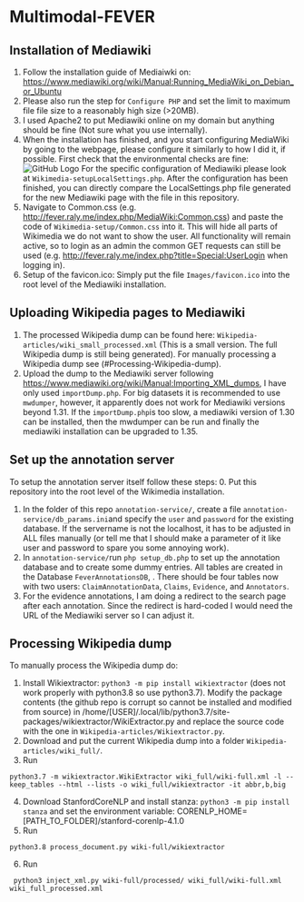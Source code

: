 # Multimodal-FEVER

## Installation of Mediawiki

1. Follow the installation guide of Mediaiwki on: https://www.mediawiki.org/wiki/Manual:Running_MediaWiki_on_Debian_or_Ubuntu
2. Please also run the step for `Configure PHP` and set the limit to maximum file file size to a reasonably high size (>20MB).
3. I used Apache2 to put Mediawiki online on my domain but anything should be fine (Not sure what you use internally).
3. When the installation has finished, and you start configuring MediaWiki by going to the webpage, please configure it similarly to how I did it, if possible. First check that the environmental checks are fine: ![GitHub Logo](Images/wikimedia_installation01.png)
For the specific configuration of Mediawiki please look at `Wikimedia-setupLocalSettings.php`. After the configuration has been finished, you can directly compare the LocalSettings.php file generated for the new Mediawiki page with the file in this repository.  
4. Navigate to Common.css (e.g. http://fever.raly.me/index.php/MediaWiki:Common.css) and paste the code of `Wikimedia-setup/Common.css` into it. This will hide all parts of Wikimedia we do not want to show the user. All functionality will remain active, so to login as an admin the common GET requests can still be used (e.g. http://fever.raly.me/index.php?title=Special:UserLogin when logging in).
5. Setup of the favicon.ico: Simply put the file `Images/favicon.ico` into the root level of the Mediawiki installation.

## Uploading Wikipedia pages to Mediawiki

1. The processed Wikipedia dump can be found here: `Wikipedia-articles/wiki_small_processed.xml` (This is a small version. The full Wikipedia dump is still being generated). For manually processing a Wikipedia dump see (#Processing-Wikipedia-dump).
2. Upload the dump to the Mediawiki server following https://www.mediawiki.org/wiki/Manual:Importing_XML_dumps, I have only used `importDump.php`. For big datasets it is recommended to use `mwdumper`, however, it apparently does not work for Mediawiki versions beyond 1.31. If the `importDump.php`is too slow, a mediawiki version of 1.30 can be installed, then the mwdumper can be run and finally the mediawiki installation can be upgraded to 1.35.

## Set up the annotation server
To setup the annotation server itself follow these steps:
0. Put this repository into the root level of the Wikimedia installation.
1. In the folder of this repo `annotation-service/`, create a file `annotation-service/db_params.ini`and specify the `user` and `password` for the existing database. If the servername is not the localhost, it has to be adjusted in ALL files manually (or tell me that I should make a parameter of it like user and password to spare you some annoying work).
2. In `annotation-service/`run `php setup_db.php` to set up the annotation database and to create some dummy entries. All tables are created in the Database `FeverAnnotationsDB`, . There should be four tables now with two users: `ClaimAnnotationData`, `Claims`, `Evidence`, and `Annotators`.   
3. For the evidence annotations, I am doing a redirect to the search page after each annotation. Since the redirect is hard-coded I would need the URL of the Mediawiki server so I can adjust it.


## Processing Wikipedia dump
To manually process the Wikipedia dump do:

1. Install Wikiextractor: `python3 -m pip install wikiextractor` (does not work properly with python3.8 so use python3.7). Modify the package contents (the github repo is corrupt so cannot be installed and modified from source) in /home/[USER]/.local/lib/python3.7/site-packages/wikiextractor/WikiExtractor.py and replace the source code with the one in `Wikipedia-articles/Wikiextractor.py`.
2. Download and put the current Wikipedia dump into a folder `Wikipedia-articles/wiki_full/`.
3. Run 
```
python3.7 -m wikiextractor.WikiExtractor wiki_full/wiki-full.xml -l --keep_tables --html --lists -o wiki_full/wikiextractor -it abbr,b,big
```
4. Download StanfordCoreNLP and install stanza: `python3 -m pip install stanza` and set the environment variable: 
CORENLP_HOME=[PATH_TO_FOLDER]/stanford-corenlp-4.1.0
5. Run
```
python3.8 process_document.py wiki-full/wikiextractor
```

6. Run 
```
 python3 inject_xml.py wiki-full/processed/ wiki_full/wiki-full.xml wiki_full_processed.xml
```

